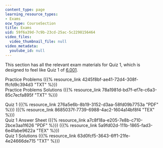 ```yaml
---
content_type: page
learning_resource_types:
- Exams
ocw_type: CourseSection
title: Exams
uid: 59f6a39d-7c9b-23cd-25ac-5c2298156464
video_files:
  video_thumbnail_file: null
video_metadata:
  youtube_id: null
---
```


This section has all the relevant exam materials for Quiz 1, which is designed to feel like Quiz 1 of [6.001](/courses/6-001-structure-and-interpretation-of-computer-programs-spring-2005).

Practice Problems ({{% resource_link 4245f8bf-ae41-72d4-308f-ffcfd9c394d3 "TXT" %}})  
Practice Problems Solutions ({{% resource_link 78a1981d-bd7f-ef7e-c6a3-85c7ecfa895f "TXT" %}})

Quiz 1 ({{% resource_link 276a5e6b-8b19-3152-d3aa-58fd09b7753a "PDF" %}}) ({{% resource_link 8685037f-7739-6988-4ac2-1604a14bf8f4 "TEX" %}})  
Quiz 1 Answer Sheet ({{% resource_link a7c8f18a-e205-7e8b-c710-2bce3aa1f626 "PDF" %}}) ({{% resource_link 5a9fd02d-111b-1865-fad3-6e4fabe9622a "TEX" %}})  
Quiz 1 Solutions ({{% resource_link 63d0fcf5-3643-6ff1-21fe-4e24666de715 "TXT" %}})